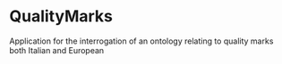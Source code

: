 # QualityMarks
Application for the interrogation of an ontology relating to quality marks both Italian and European
